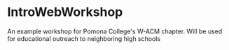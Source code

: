# IntroWebWorkshop
An example workshop for Pomona College's W-ACM chapter. Will be used for educational outreach to neighboring high schools
